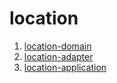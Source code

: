 # location

1. [location-domain](./location-domain)
2. [location-adapter](./location-adapter)
3. [location-application](./location-application)